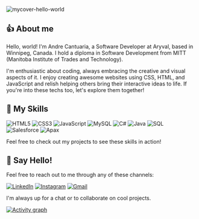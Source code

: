 ![mycover-hello-world](https://github.com/andrecantuaria/andrecantuaria/assets/146020004/5dd3852c-69f5-47ad-87b0-3b28f5396cc5)

## 👍 About me

Hello, world! I'm Andre Cantuaria, a Software Developer at Aryval, based in Winnipeg, Canada. I hold a diploma in Software Development from MITT (Manitoba Institute of Trades and Technology).

I'm enthusiastic about coding, always embracing the creative and visual aspects of it. I enjoy creating awesome websites using CSS, HTML, and JavaScript and relish helping others bring their interactive ideas to life. If you're into these techs too, let's explore them together!

## 🌱 My Skills

![HTML5](https://img.shields.io/badge/HTML-00A6E4?style=for-the-badge&logo=html5&logoColor=white)
![CSS3](https://img.shields.io/badge/CSS-0073E6?style=for-the-badge&logo=css3&logoColor=white)
![JavaScript](https://img.shields.io/badge/JavaScript-005D99?style=for-the-badge&logo=javascript&logoColor=white)
![MySQL](https://img.shields.io/badge/MySQL-003366?style=for-the-badge&logo=mysql&logoColor=white)
![C#](https://img.shields.io/badge/C%23-239120?style=for-the-badge&logo=csharp&logoColor=white)
![Java](https://img.shields.io/badge/Java-007396?style=for-the-badge&logo=java&logoColor=white)
![SQL](https://img.shields.io/badge/SQL-4479A1?style=for-the-badge&logo=sqlite&logoColor=white)
![Salesforce](https://img.shields.io/badge/SOQL-00A1E0?style=for-the-badge&logo=salesforce&logoColor=white)
![Apax](https://img.shields.io/badge/Apax-005D99?style=for-the-badge&logo=apax&logoColor=white) <!-- Se houver um logo específico para Apax, substitua pelo correto. -->

Feel free to check out my projects to see these skills in action!

## 💬 Say Hello!
Feel free to reach out to me through any of these channels:

[![LinkedIn](https://img.shields.io/badge/LinkedIn-Connect-blue?style=for-the-badge&logo=linkedin&logoColor=transparent)](https://www.linkedin.com/in/andrecantuaria)
[![Instagram](https://img.shields.io/badge/Instagram-Follow-orange?style=for-the-badge&logo=instagram&logoColor=transparent)](https://www.instagram.com/andre.cantuaria)
[![Gmail](https://img.shields.io/badge/Gmail-Email-red?style=for-the-badge&logo=gmail&logoWidth=32)](mailto:andrecantuaria@gmail.com)

I'm always up for a chat or to collaborate on cool projects.

[![Activity graph](https://github-readme-activity-graph.vercel.app/graph?username=andrecantuaria&theme=tokyo-night&hide_border=true)](https://github.com/ashutosh00710/github-readme-activity-graph)





<!--
**andrecantuaria/andrecantuaria** is a ✨ _special_ ✨ repository because its `README.md` (this file) appears on your GitHub profile.

Here are some ideas to get you started:

- 🔭 I’m currently working on ...
- 🌱 I’m currently learning ...
- 👯 I’m looking to collaborate on ...
- 🤔 I’m looking for help with ...
- 💬 Ask me about ...
- 📫 How to reach me: ...
- 😄 Pronouns: ...
- ⚡ Fun fact: ...
-->
